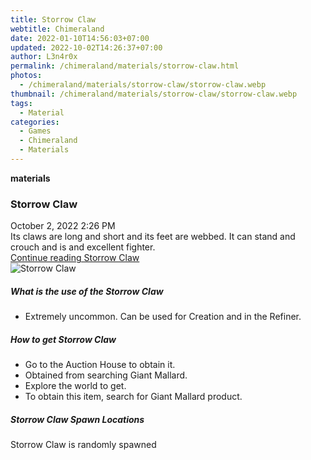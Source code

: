 ```yaml
---
title: Storrow Claw
webtitle: Chimeraland
date: 2022-01-10T14:56:03+07:00
updated: 2022-10-02T14:26:37+07:00
author: L3n4r0x
permalink: /chimeraland/materials/storrow-claw.html
photos:
  - /chimeraland/materials/storrow-claw/storrow-claw.webp
thumbnail: /chimeraland/materials/storrow-claw/storrow-claw.webp
tags:
  - Material
categories:
  - Games
  - Chimeraland
  - Materials
---
```


<section id="bootstrap-wrapper">
  <link
    rel="stylesheet"
    href="https://cdn.statically.io/gh/dimaslanjaka/Web-Manajemen/40ac3225/css/bootstrap-4.5-wrapper.css"
  />
  <div
    class="row g-0 border rounded overflow-hidden flex-md-row mb-4 shadow-sm position-relative"
  >
    <div class="col p-4 d-flex flex-column position-static">
      <strong class="d-inline-block mb-2 text-success">materials</strong>
      <h3 class="mb-0">Storrow Claw</h3>
      <div class="mb-1 text-muted">October 2, 2022 2:26 PM</div>
      <div class="mb-2 border p-1">
        Its claws are long and short and its feet are webbed. It can stand and
        crouch and is and excellent fighter.
      </div>
      <a href="#" class="stretched-link d-none"
        >Continue reading Storrow Claw</a
      >
    </div>
    <div class="col-auto d-none d-lg-block">
      <img
        src="/chimeraland/materials/storrow-claw/storrow-claw.webp"
        alt="Storrow Claw"
      />
    </div>
  </div>
  <div class="row">
    <div class="col-lg-6 col-12 mb-2">
      <div class="card">
        <div class="card-body">
          <h5 class="card-title">What is the use of the Storrow Claw</h5>
          <div class="card-text">
            <ul>
              <li>
                Extremely uncommon. Can be used for Creation and in the Refiner.
              </li>
            </ul>
          </div>
        </div>
      </div>
    </div>
    <div class="col-lg-6 col-12 mb-2">
      <div class="card">
        <div class="card-body">
          <h5 class="card-title">How to get Storrow Claw</h5>
          <div class="card-text">
            <ul>
              <li>Go to the Auction House to obtain it.</li>
              <li>Obtained from searching Giant Mallard.</li>
              <li>Explore the world to get.</li>
              <li>To obtain this item, search for Giant Mallard product.</li>
            </ul>
          </div>
        </div>
      </div>
    </div>
    <div class="col-12 mb-2">
      <h5>Storrow Claw Spawn Locations</h5>
      <p>Storrow Claw is randomly spawned</p>
    </div>
  </div>
</section>